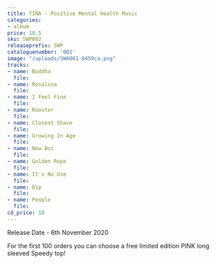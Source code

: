 ```yaml
---
title: TIÑA - Positive Mental Health Music
categories:
- album
price: 18.5
sku: SWP002
releaseprefix: SWP
cataloguenumber: '002'
image: "/uploads/SWA001-8459ca.png"
tracks:
- name: Buddha
  file: 
- name: Rosalina
  file: 
- name: I Feel Fine
  file: 
- name: Rooster
  file: 
- name: Closest Shave
  file: 
- name: Growing In Age
  file: 
- name: New Boi
  file: 
- name: Golden Rope
  file: 
- name: It's No Use
  file: 
- name: Dip
  file: 
- name: People
  file: 
cd_price: 10
---
```


Release Date - 6th November 2020

For the first 100 orders you can choose a free limited edition PINK long sleeved Speedy top!